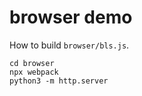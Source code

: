 # browser demo

How to build `browser/bls.js`.
```
cd browser
npx webpack
python3 -m http.server
```

